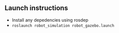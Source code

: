 ## Launch instructions

- Install any depedencies using rosdep
- `roslaunch robot_simulation robot_gazebo.launch`